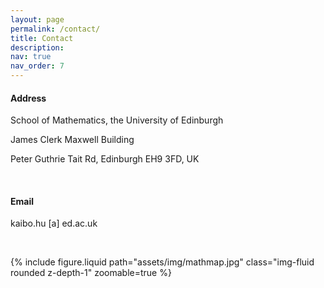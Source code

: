 ```yaml
---
layout: page
permalink: /contact/
title: Contact
description:  
nav: true
nav_order: 7
---
```


#### Address

School of Mathematics, the University of Edinburgh

 James Clerk Maxwell Building
 
  Peter Guthrie Tait Rd, Edinburgh EH9 3FD, UK
 
&nbsp;  

#### Email
 
 
 
 kaibo.hu [a] ed.ac.uk
 
 &nbsp;  
 
{% include figure.liquid path="assets/img/mathmap.jpg" class="img-fluid rounded z-depth-1" zoomable=true %}

